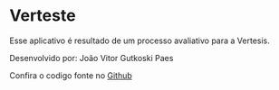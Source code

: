 # Verteste

Esse aplicativo é resultado de um processo avaliativo para a Vertesis.

Desenvolvido por: João Vitor Gutkoski Paes

Confira o codigo fonte no [Github](https://github.com/Chum4k3r/Verteste.git)
